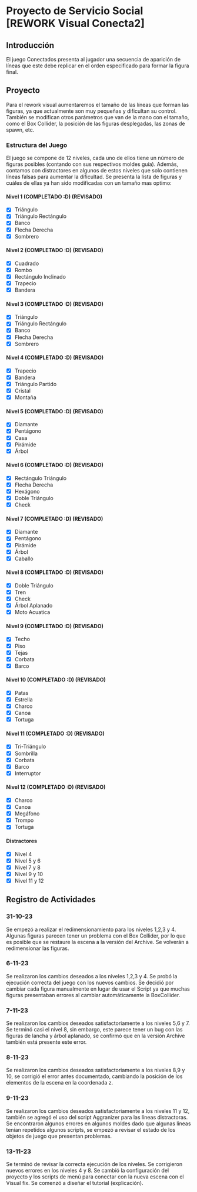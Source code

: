 # Proyecto de Servicio Social [REWORK Visual Conecta2]

## Introducción
El juego Conectados presenta al jugador una secuencia de aparición de líneas que este debe replicar en el orden especificado para formar la figura final.

## Proyecto
Para el rework visual aumentaremos el tamaño de las líneas que forman las figuras, ya que actualmente son muy pequeñas y dificultan su control. También se modifican otros parámetros que van de la mano con el tamaño, como el Box Collider, la posición de las figuras desplegadas, las zonas de spawn, etc.

### Estructura del Juego
El juego se compone de 12 niveles, cada uno de ellos tiene un número de figuras posibles (contando con sus respectivos moldes guía). Además, contamos con distractores en algunos de estos niveles que solo contienen líneas falsas para aumentar la dificultad. Se presenta la lista de figuras y cuáles de ellas ya han sido modificadas con un tamaño mas optimo:

#### Nivel 1 (COMPLETADO :D) (REVISADO)
- [x] Triángulo
- [x] Triángulo Rectángulo
- [x] Banco
- [x] Flecha Derecha
- [x] Sombrero

#### Nivel 2 (COMPLETADO :D) (REVISADO)
- [x] Cuadrado
- [x] Rombo
- [x] Rectángulo Inclinado
- [x] Trapecio
- [x] Bandera

#### Nivel 3 (COMPLETADO :D) (REVISADO)
- [x] Triángulo
- [x] Triángulo Rectángulo
- [x] Banco
- [x] Flecha Derecha
- [x] Sombrero

#### Nivel 4 (COMPLETADO :D) (REVISADO)
- [x] Trapecio
- [x] Bandera
- [x] Triángulo Partido
- [x] Cristal
- [x] Montaña

#### Nivel 5 (COMPLETADO :D) (REVISADO)
- [x] Diamante
- [x] Pentágono
- [x] Casa
- [x] Pirámide
- [x] Árbol

#### Nivel 6 (COMPLETADO :D) (REVISADO)
- [x] Rectángulo Triángulo
- [x] Flecha Derecha
- [x] Hexágono
- [x] Doble Triángulo
- [x] Check

#### Nivel 7 (COMPLETADO :D) (REVISADO)
- [x] Diamante
- [x] Pentágono
- [x] Pirámide
- [x] Árbol
- [x] Caballo

#### Nivel 8 (COMPLETADO :D) (REVISADO)
- [x] Doble Triángulo
- [x] Tren
- [x] Check
- [x] Árbol Aplanado
- [x] Moto Acuatica

#### Nivel 9 (COMPLETADO :D) (REVISADO)
- [x] Techo
- [x] Piso
- [x] Tejas
- [x] Corbata
- [x] Barco

#### Nivel 10 (COMPLETADO :D) (REVISADO)
- [x] Patas
- [x] Estrella
- [x] Charco
- [x] Canoa
- [x] Tortuga

#### Nivel 11 (COMPLETADO :D) (REVISADO)
- [x] Tri-Triángulo
- [x] Sombrilla
- [x] Corbata
- [x] Barco
- [x] Interruptor

#### Nivel 12 (COMPLETADO :D) (REVISADO)
- [x] Charco
- [x] Canoa
- [x] Megáfono
- [x] Trompo
- [x] Tortuga

#### Distractores
- [x] Nivel 4
- [x] Nivel 5 y 6
- [x] Nivel 7 y 8
- [x] Nivel 9 y 10
- [x] Nivel 11 y 12

## Registro de Actividades

### 31-10-23
Se empezó a realizar el redimensionamiento para los niveles 1,2,3 y 4. Algunas figuras parecen tener un problema con el Box Collider, por lo que es posible que se restaure la escena a la versión del Archive. Se volverán a redimensionar las figuras.

### 6-11-23
Se realizaron los cambios deseados a los niveles 1,2,3 y 4. Se probó la ejecución correcta del juego con los nuevos cambios. Se decidió por cambiar cada figura manualmente en lugar de usar el Script ya que muchas figuras presentaban errores al cambiar automáticamente la BoxCollider.

### 7-11-23
Se realizaron los cambios deseados satisfactoriamente a los niveles 5,6 y 7. Se terminó casi el nivel 8, sin embargo, este parece tener un bug con las figuras de lancha y árbol aplanado, se confirmó que en la versión Archive también está presente este error.

### 8-11-23
Se realizaron los cambios deseados satisfactoriamente a los niveles 8,9 y 10, se corrigió el error antes documentado, cambiando la posición de los elementos de la escena en la coordenada z.

### 9-11-23
Se realizaron los cambios deseados satisfactoriamente a los niveles 11 y 12, también se agregó el uso del script Aggranizer para las líneas distractoras. Se encontraron algunos errores en algunos moldes dado que algunas lineas tenían repetidos algunos scripts, se empezó a revisar el estado de los objetos de juego que presentan problemas.

### 13-11-23
Se terminó de revisar la correcta ejecución de los niveles. Se corrigieron nuevos errores en los niveles 4 y 8. Se cambió la configuración del proyecto y los scripts de menú para conectar con la nueva escena con el Visual fix. Se comenzó a diseñar el tutorial (explicación).
